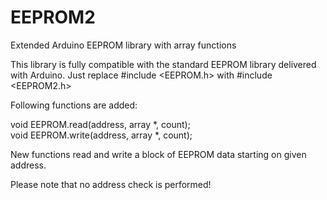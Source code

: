 EEPROM2
=======

Extended Arduino EEPROM library with array functions

This library is fully compatible with the standard EEPROM library delivered with Arduino. Just replace #include <EEPROM.h> with #include <EEPROM2.h>

Following functions are added:

void EEPROM.read(address, array *, count);<br>void EEPROM.write(address, array *, count);

New functions read and write a block of EEPROM data starting on given address.

Please note that no address check is performed!
